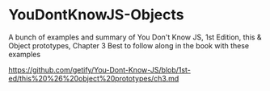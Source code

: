 # YouDontKnowJS-Objects

A bunch of examples and summary of You Don't Know JS, 1st Edition, this & Object prototypes, Chapter 3
Best to follow along in the book with these examples

https://github.com/getify/You-Dont-Know-JS/blob/1st-ed/this%20%26%20object%20prototypes/ch3.md
